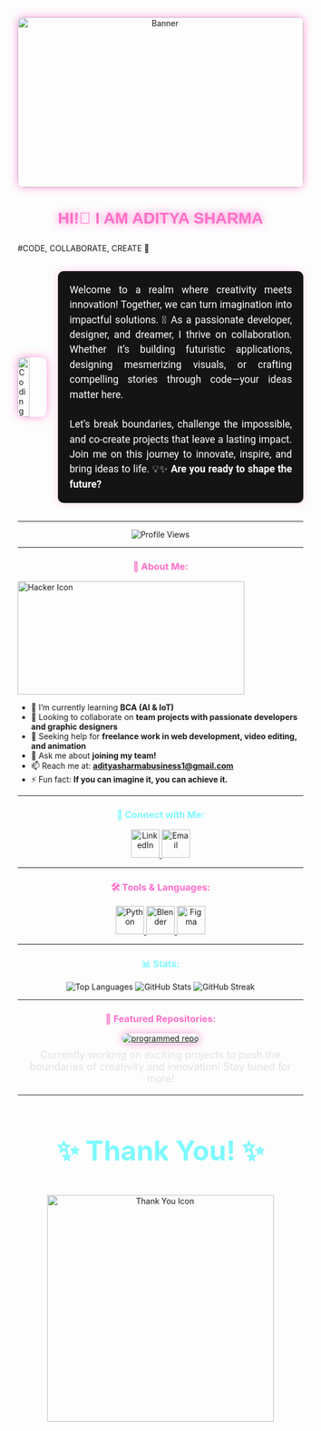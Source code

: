 <!-- Banner with Proper Scaling -->
<p style="text-align: center;">
  <img 
    src="https://github.com/user-attachments/assets/f230ed91-65a4-459e-9a76-30db077767cf" 
    alt="Banner" 
    width="100%" 
    style="max-height: 300px; object-fit: cover; border-radius: 10px; box-shadow: 0px 0px 15px rgba(255, 110, 199, 0.7);" 
  />
</p>


<!-- Cyberpunk Professional GitHub Profile --><h1 align="center" style="font-family: 'Orbitron', sans-serif; color: #ff6ec7; text-shadow: 0px 0px 15px #ff6ec7;">
  HI!👋 I AM ADITYA SHARMA 
</h1
<p align="center" style="font-family: 'Source Code Pro', monospace; color: #7df9ff; font-size: 2.4rem; text-shadow: 0px 0px 10px #7df9ff;">
<p>#CODE, COLLABORATE, CREATE 🚀</p>

<div style="display: flex; align-items: center; justify-content: center;">
  <!-- GIF Section -->
  <img 
    src="https://i.pinimg.com/originals/f1/ed/a4/f1eda4768df8d8135c779772f2833e88.gif" 
    alt="Coding" 
    width="40%" 
    style="border-radius: 10px; box-shadow: 0px 0px 15px rgba(255, 110, 199, 0.7); margin-right: 20px;" 
  />
  
  <!-- Text Section -->
  <p style="font-family: 'Roboto', sans-serif; font-size: 1.1rem; color: #ffffff; text-align: justify; line-height: 1.5; background: #141414; padding: 20px; border-radius: 10px; box-shadow: 0px 0px 15px rgba(255, 110, 199, 0.3);">
    Welcome to a realm where creativity meets innovation! Together, we can turn imagination into impactful solutions. 🚀  
    As a passionate developer, designer, and dreamer, I thrive on collaboration. Whether it’s building futuristic applications, designing mesmerizing visuals, or crafting compelling stories through code—your ideas matter here.  
    <br /><br />
    Let’s break boundaries, challenge the impossible, and co-create projects that leave a lasting impact. Join me on this journey to innovate, inspire, and bring ideas to life. 💡✨  
    <b>Are you ready to shape the future?</b>
  </p>
</div>

---

<div align="center">
  <img src="https://komarev.com/ghpvc/?username=codecrafteradi&label=Profile%20Visitors&color=7df9ff&style=flat-square" alt="Profile Views" />
</div>

---

<h3 align="center" style="color: #ff6ec7;">🌌 About Me:</h3>

<div align="left">
  <img src="https://cdn.prod.website-files.com/6529af71422fddacbfa5868d/663a85ba91050589a77996ae_IMG_3321.gif" alt="Hacker Icon" width="400" height="200" />
</div>

- 🌱 I’m currently learning **BCA (AI & IoT)**  
- 👯 Looking to collaborate on **team projects with passionate developers and graphic designers**  
- 🤝 Seeking help for **freelance work in web development, video editing, and animation**  
- 💬 Ask me about **joining my team!**  
- 📫 Reach me at: **adityasharmabusiness1@gmail.com**  
- ⚡ Fun fact: **If you can imagine it, you can achieve it.**

---

<h3 align="center" style="color: #7df9ff;">🔗 Connect with Me:</h3>

<div align="center">
  <a href="https://linkedin.com/in/aditya-sharma-80a572340" target="_blank">
    <img src="https://media.giphy.com/media/zGD1yC2V9ShBt2gjMB/giphy.gif" alt="LinkedIn" width="50" />
  </a>
  <a href="mailto:adityasharmabusiness1@gmail.com" target="_blank">
    <img src="https://media.giphy.com/media/5xtDarmwsuR7XhB6sH6/giphy.gif" alt="Email" width="50" />
  </a>
</div>

---

<h3 align="center" style="color: #ff6ec7;">🛠 Tools & Languages:</h3>

<div align="center">
  <a href="https://www.python.org" target="_blank">
    <img src="https://media.giphy.com/media/fsEaZldNC8A1PJ3mwp/giphy.gif" alt="Python" width="50" />
  </a>
  <a href="https://www.blender.org/" target="_blank">
    <img src="https://media.giphy.com/media/UqLrQV0MGzVWkzp9EK/giphy.gif" alt="Blender" width="50" />
  </a>
  <a href="https://www.figma.com/" target="_blank">
    <img src="https://media.giphy.com/media/TIL7ESI1EHpHD8SWiE/giphy.gif" alt="Figma" width="50" />
  </a>
</div>

---

<h3 align="center" style="color: #7df9ff;">📊 Stats:</h3>

<div align="center">
  <img src="https://github-readme-stats.vercel.app/api/top-langs?username=codecrafteradi&show_icons=true&locale=en&layout=compact&theme=radical" alt="Top Languages" />
  <img src="https://github-readme-stats.vercel.app/api?username=codecrafteradi&show_icons=true&locale=en&theme=radical" alt="GitHub Stats" />
  <img src="https://github-readme-streak-stats.herokuapp.com/?user=codecrafteradi&theme=radical" alt="GitHub Streak" />
</div>

---

<h3 align="center" style="color: #ff6ec7;">🚀 Featured Repositories:</h3>
<div align="center">
  <a href="https://github.com/codecrafteradi/sample-repo" target="_blank">
    <img 
      src="https://github-readme-stats.vercel.app/api/pin/?username=codecrafteradi&repo=sample-repo&theme=radical" 
      alt="programmed repo" 
      style="border-radius: 10px; box-shadow: 0px 0px 15px rgba(255, 110, 199, 0.7);"
    />
  </a>
 
  <p style="font-size: 18px; color: #e2e2e2; margin-top: 10px; max-width: 600px; text-align: center;">
    Currently working on exciting projects to push the boundaries of creativity and innovation! Stay tuned for more!
  </p>
</div>


---

<h3 align="center" style="color: #7df9ff; font-size: 48px;">✨ Thank You! ✨</h3>


<div align="center">
  <img src="https://www.icegif.com/wp-content/uploads/2023/12/icegif-96.gif" alt="Thank You Icon" width="400" />
</div>
